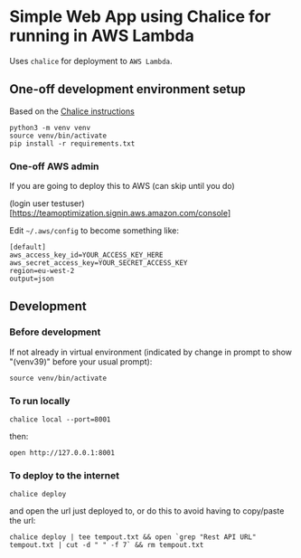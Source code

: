# Simple Web App using Chalice for running in AWS Lambda

Uses `chalice` for deployment to `AWS Lambda`.

## One-off development environment setup

Based on the [Chalice instructions](https://github.com/aws/chalice)

```
python3 -m venv venv
source venv/bin/activate
pip install -r requirements.txt
```

### One-off AWS admin

If you are going to deploy this to AWS (can skip until you do)

(login user testuser)[https://teamoptimization.signin.aws.amazon.com/console]

Edit `~/.aws/config` to become something like:

```
[default]
aws_access_key_id=YOUR_ACCESS_KEY_HERE
aws_secret_access_key=YOUR_SECRET_ACCESS_KEY
region=eu-west-2
output=json
```

## Development

### Before development

If not already in virtual environment (indicated by change in prompt to show "(venv39)" before your usual prompt):

```
source venv/bin/activate
```

### To run locally

```
chalice local --port=8001
```

then:

```
open http://127.0.0.1:8001
```

### To deploy to the internet

```
chalice deploy
```

and open the url just deployed to, or do this to avoid having to copy/paste the url:

```
chalice deploy | tee tempout.txt && open `grep "Rest API URL" tempout.txt | cut -d " " -f 7` && rm tempout.txt
```
